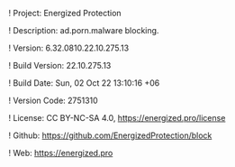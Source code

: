 ! Project: Energized Protection

! Description: ad.porn.malware blocking.

! Version: 6.32.0810.22.10.275.13

! Build Version: 22.10.275.13

! Build Date: Sun, 02 Oct 22 13:10:16 +06

! Version Code: 2751310

! License: CC BY-NC-SA 4.0, https://energized.pro/license

! Github: https://github.com/EnergizedProtection/block

! Web: https://energized.pro
